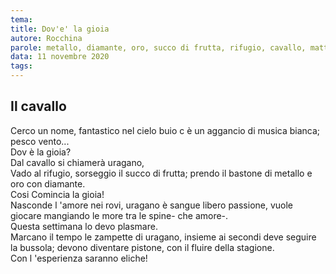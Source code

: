 ```yaml
---
tema:
title: Dov'e' la gioia
autore: Rocchina
parole: metallo, diamante, oro, succo di frutta, rifugio, cavallo, mattino, uragano
data: 11 novembre 2020
tags: 
---
```

## Il cavallo

Cerco un  nome, fantastico nel cielo buio c è un aggancio di musica  bianca; pesco vento...  
Dov è  la gioia?  
Dal cavallo si chiamerà uragano,  
Vado al rifugio, sorseggio il succo di  frutta; prendo il bastone di metallo e oro con diamante.   
Cosi Comincia la  gioia!  
Nasconde l 'amore nei  rovi, uragano è sangue libero passione, vuole giocare mangiando le more tra le   spine- che amore-.  
Questa settimana  lo devo plasmare.  
Marcano il tempo le zampette di uragano, insieme ai secondi deve seguire la bussola; devono diventare  pistone, con il fluire della stagione.  
Con l 'esperienza saranno eliche!   